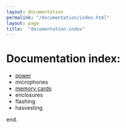 ```yaml
---
layout: documentation
permalink: "/documentation/index.html"
layout: page
title:  "documentation-index"
---
```

  

# Documentation index:


* [power](power/)
* microphones
* [memory cards](memory_cards/)
* enclosures
* flashing
* hasvesting

end.
